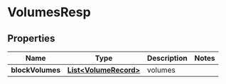 # VolumesResp

## Properties
Name | Type | Description | Notes
------------ | ------------- | ------------- | -------------
**blockVolumes** | [**List&lt;VolumeRecord&gt;**](VolumeRecord.md) | volumes | 
